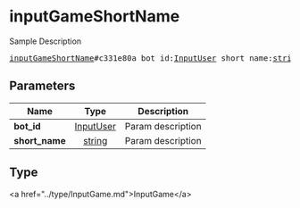 # inputGameShortName

Sample Description

<pre>
<a href="../constructor/inputGameShortName.md">inputGameShortName</a>#c331e80a bot_id:<a href="../type/InputUser.md">InputUser</a> short_name:<a href="../type/string.md">string</a> = <a href="../type/InputGame.md">InputGame</a>;
</pre>

## Parameters

| Name | Type | Description |
|------|:----:|-------------|
| **bot_id** | <a href="../type/InputUser.md">InputUser</a> | Param description |
| **short_name** | <a href="../type/string.md">string</a> | Param description |

## Type

&lt;a href=&#34;../type/InputGame.md&#34;&gt;InputGame&lt;/a&gt;
